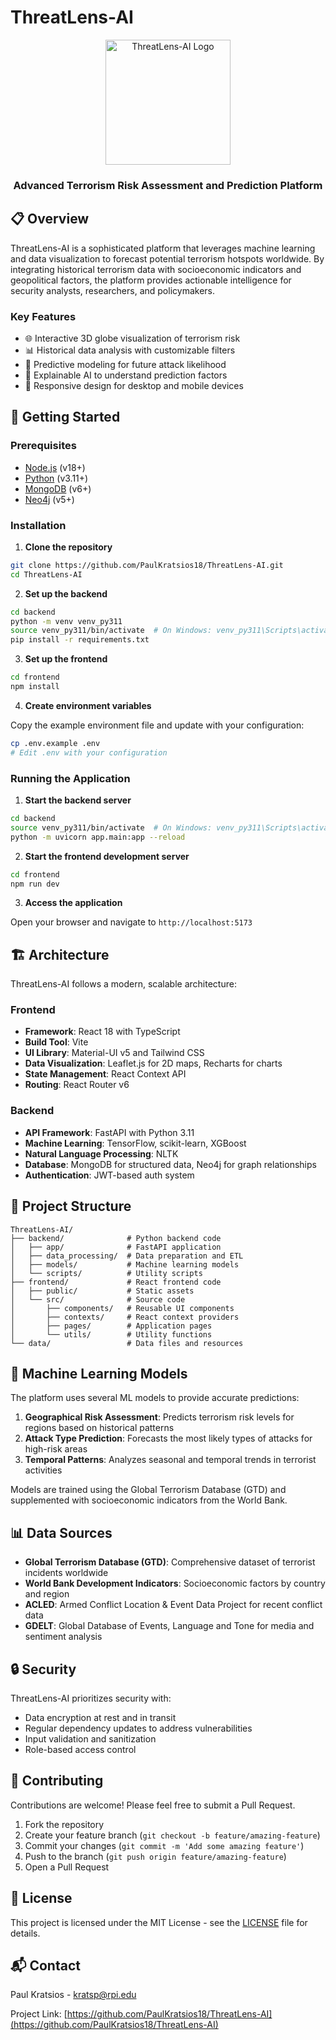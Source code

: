 # ThreatLens-AI

<div align="center">
  <img src="frontend/public/logo.png" alt="ThreatLens-AI Logo" width="200"/>
  <h3>Advanced Terrorism Risk Assessment and Prediction Platform</h3>
</div>

## 📋 Overview

ThreatLens-AI is a sophisticated platform that leverages machine learning and data visualization to forecast potential terrorism hotspots worldwide. By integrating historical terrorism data with socioeconomic indicators and geopolitical factors, the platform provides actionable intelligence for security analysts, researchers, and policymakers.

### Key Features

- 🌐 Interactive 3D globe visualization of terrorism risk
- 📊 Historical data analysis with customizable filters
- 🔮 Predictive modeling for future attack likelihood
- 🧠 Explainable AI to understand prediction factors
- 📱 Responsive design for desktop and mobile devices

## 🚀 Getting Started

### Prerequisites

- [Node.js](https://nodejs.org/) (v18+)
- [Python](https://www.python.org/) (v3.11+)
- [MongoDB](https://www.mongodb.com/) (v6+)
- [Neo4j](https://neo4j.com/) (v5+)

### Installation

1. **Clone the repository**

```bash
git clone https://github.com/PaulKratsios18/ThreatLens-AI.git
cd ThreatLens-AI
```

2. **Set up the backend**

```bash
cd backend
python -m venv venv_py311
source venv_py311/bin/activate  # On Windows: venv_py311\Scripts\activate
pip install -r requirements.txt
```

3. **Set up the frontend**

```bash
cd frontend
npm install
```

4. **Create environment variables**

Copy the example environment file and update with your configuration:

```bash
cp .env.example .env
# Edit .env with your configuration
```

### Running the Application

1. **Start the backend server**

```bash
cd backend
source venv_py311/bin/activate  # On Windows: venv_py311\Scripts\activate
python -m uvicorn app.main:app --reload
```

2. **Start the frontend development server**

```bash
cd frontend
npm run dev
```

3. **Access the application**

Open your browser and navigate to `http://localhost:5173`

## 🏗️ Architecture

ThreatLens-AI follows a modern, scalable architecture:

### Frontend

- **Framework**: React 18 with TypeScript
- **Build Tool**: Vite
- **UI Library**: Material-UI v5 and Tailwind CSS
- **Data Visualization**: Leaflet.js for 2D maps, Recharts for charts
- **State Management**: React Context API
- **Routing**: React Router v6

### Backend

- **API Framework**: FastAPI with Python 3.11
- **Machine Learning**: TensorFlow, scikit-learn, XGBoost
- **Natural Language Processing**: NLTK
- **Database**: MongoDB for structured data, Neo4j for graph relationships
- **Authentication**: JWT-based auth system

## 📁 Project Structure

```
ThreatLens-AI/
├── backend/              # Python backend code
│   ├── app/              # FastAPI application
│   ├── data_processing/  # Data preparation and ETL
│   ├── models/           # Machine learning models
│   └── scripts/          # Utility scripts
├── frontend/             # React frontend code
│   ├── public/           # Static assets
│   └── src/              # Source code
│       ├── components/   # Reusable UI components
│       ├── contexts/     # React context providers
│       ├── pages/        # Application pages
│       └── utils/        # Utility functions
└── data/                 # Data files and resources
```

## 🧠 Machine Learning Models

The platform uses several ML models to provide accurate predictions:

1. **Geographical Risk Assessment**: Predicts terrorism risk levels for regions based on historical patterns
2. **Attack Type Prediction**: Forecasts the most likely types of attacks for high-risk areas
3. **Temporal Patterns**: Analyzes seasonal and temporal trends in terrorist activities

Models are trained using the Global Terrorism Database (GTD) and supplemented with socioeconomic indicators from the World Bank.

## 📊 Data Sources

- **Global Terrorism Database (GTD)**: Comprehensive dataset of terrorist incidents worldwide
- **World Bank Development Indicators**: Socioeconomic factors by country and region
- **ACLED**: Armed Conflict Location & Event Data Project for recent conflict data
- **GDELT**: Global Database of Events, Language and Tone for media and sentiment analysis

## 🔒 Security

ThreatLens-AI prioritizes security with:

- Data encryption at rest and in transit
- Regular dependency updates to address vulnerabilities
- Input validation and sanitization
- Role-based access control

## 🤝 Contributing

Contributions are welcome! Please feel free to submit a Pull Request.

1. Fork the repository
2. Create your feature branch (`git checkout -b feature/amazing-feature`)
3. Commit your changes (`git commit -m 'Add some amazing feature'`)
4. Push to the branch (`git push origin feature/amazing-feature`)
5. Open a Pull Request

## 📜 License

This project is licensed under the MIT License - see the [LICENSE](LICENSE) file for details.

## 📬 Contact

Paul Kratsios - kratsp@rpi.edu

Project Link: [https://github.com/PaulKratsios18/ThreatLens-AI](https://github.com/PaulKratsios18/ThreatLens-AI) 